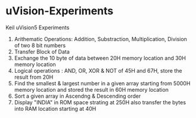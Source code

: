 # uVision-Experiments
Keil uVision5 Experiments

1. Arithematic Operations: Addition, Substraction, Multiplication, Division of two 8 bit numbers
2. Transfer Block of Data
3. Exchange the 10 byte of data between 20H memory location and 30H memory location
4. Logical operations : AND, OR, XOR & NOT of 45H and 67H, store the result from 20H
5. Find the smallest & largest number in a given array starting from 5000H memory location and stored the result in 60H memory location
6. Sort a given array in Ascendng & Descending order
7. Display "INDIA" in ROM space strating at 250H also transfer the bytes into RAM location starting at 40H

